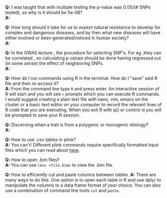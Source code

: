 **Q:** I was taught that with multiple testing the p-value was 0.05/(# SNPs tested), so why is it should be 5e-08?  
**A:**  

**Q:** How long should it take for us to expect natural resistance to develop for complex and dangerous diseases, and by then what new diseases will have either evolved or been generated/noticed in human society?  
**A:**  

**Q:** In the GWAS lecture , the procedure for selecting SNP's. For eg ,they can be correlated , so calculating p values should be done having regressed out (in some sense) the effect of neighboring SNPs.  
**A:**  

**Q:** How do I run commands using R in the terminal. How do I "save" said R file and then re-access it?  
**A:** From the command line type `R` and press enter. An interactive session of R will start and you will see `>` prompts which you can execute R commands. I would suggest creating a plain text file with nano, vim, emacs on the cluster or a basic text editor on your computer to record the relevant lines of R code that you are executing. When you exit R with q() or control-d you will be prompted to save your R session.  

**Q:** Discerning when a trait is from a polygenic or monogenic etiology?  
**A:**  

**Q:** How to use .csv tables in plink?  
**A:** You can't! Different plink commands require specifically formatted input files which you can read about [here](https://www.cog-genomics.org/plink2).

**Q:** How to open .bim files?   
**A:** You can use `less <file.bim>` to view the .bim file.

**Q:** How to efficiently cut and paste columns between tables.
**A:** There are many ways to do this. One option is to open each table in R and use dplyr to manipulate the columns to a data frame format of your choice.  You can also use a combination of command line tools `cut` and  `paste`.
